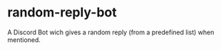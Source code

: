 # random-reply-bot
A Discord Bot wich gives a random reply (from a predefined list) when mentioned.
